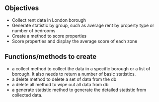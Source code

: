 ## Objectives
- Collect rent data in London borough
- Generate statistic by group, such as average rent by property type or number of bedrooms
- Create a method to score properties
- Score properties and display the average score of each zone

## Functions/methods to create
- a collect method to collect the data in a specific borough or a list of borough. It also needs to return a number of basic statistics.
- a delete method to delete a set of data from the db
- a delete all method to wipe out all data from db
- a generate statistic method to generate the detailed statistic from collected data.